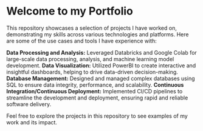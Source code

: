 # **Welcome to my Portfolio**

This repository showcases a selection of projects I have worked on, demonstrating my skills across various technologies and platforms. Here are some of the use cases and tools I have experience with:

**Data Processing and Analysis:** Leveraged Databricks and Google Colab for large-scale data processing, analysis, and machine learning model development.
**Data Visualization:** Utilized PowerBI to create interactive and insightful dashboards, helping to drive data-driven decision-making.
**Database Management:** Designed and managed complex databases using SQL to ensure data integrity, performance, and scalability.
**Continuous Integration/Continuous Deployment:** Implemented CI/CD pipelines to streamline the development and deployment, ensuring rapid and reliable software delivery.

Feel free to explore the projects in this repository to see examples of my work and its impact.
